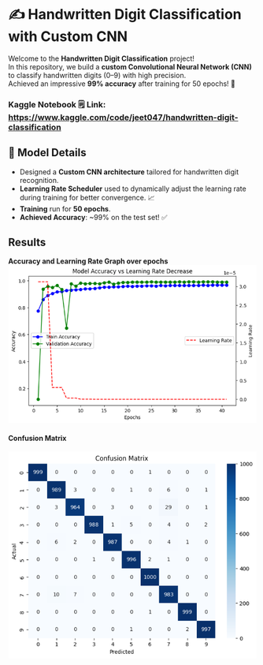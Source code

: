 # ✍️ Handwritten Digit Classification with Custom CNN

Welcome to the **Handwritten Digit Classification** project!  
In this repository, we build a **custom Convolutional Neural Network (CNN)** to classify handwritten digits (0–9) with high precision.  
Achieved an impressive **99% accuracy** after training for 50 epochs! 🚀

### **Kaggle Notebook 🗒️ Link**: https://www.kaggle.com/code/jeet047/handwritten-digit-classification

## 🧠 Model Details

- Designed a **Custom CNN architecture** tailored for handwritten digit recognition.
- **Learning Rate Scheduler** used to dynamically adjust the learning rate during training for better convergence. 📈
- **Training** run for **50 epochs**.
- **Achieved Accuracy**: ~99% on the test set! ✅

## Results
**Accuracy and Learning Rate Graph over epochs**  ![accuracy graph](./sample-results/accuracy-lr-over-epochs.png)

#### **Confusion Matrix**
![confusion matrix](./sample-results/confusion-matrix.png)

